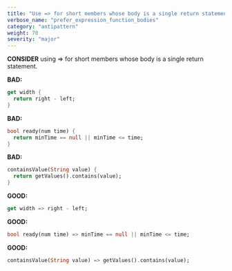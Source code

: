 ```yaml
---
title: "Use => for short members whose body is a single return statement."
verbose_name: "prefer_expression_function_bodies"
category: "antipattern"
weight: 70
severity: "major"
---
```

**CONSIDER** using => for short members whose body is a single return statement.

**BAD:**
```dart
get width {
  return right - left;
}
```

**BAD:**
```dart
bool ready(num time) {
  return minTime == null || minTime <= time;
}
```

**BAD:**
```dart
containsValue(String value) {
  return getValues().contains(value);
}
```

**GOOD:**
```dart
get width => right - left;
```

**GOOD:**
```dart
bool ready(num time) => minTime == null || minTime <= time;
```

**GOOD:**
```dart
containsValue(String value) => getValues().contains(value);
```
